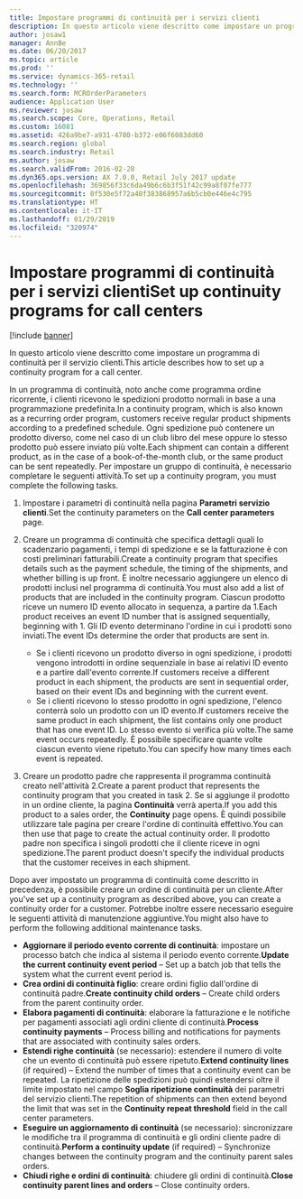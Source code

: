 ```yaml
---
title: Impostare programmi di continuità per i servizi clienti
description: In questo articolo viene descritto come impostare un programma di continuità per il servizio clienti.
author: josaw1
manager: AnnBe
ms.date: 06/20/2017
ms.topic: article
ms.prod: ''
ms.service: dynamics-365-retail
ms.technology: ''
ms.search.form: MCROrderParameters
audience: Application User
ms.reviewer: josaw
ms.search.scope: Core, Operations, Retail
ms.custom: 16081
ms.assetid: 426a9be7-a931-4780-b372-e06f6083dd60
ms.search.region: global
ms.search.industry: Retail
ms.author: josaw
ms.search.validFrom: 2016-02-28
ms.dyn365.ops.version: AX 7.0.0, Retail July 2017 update
ms.openlocfilehash: 369856f33c6da49b6c6b3f51f42c99a8f07fe777
ms.sourcegitcommit: 0f530e5f72a40f383868957a6b5cb0e446e4c795
ms.translationtype: HT
ms.contentlocale: it-IT
ms.lasthandoff: 01/29/2019
ms.locfileid: "320974"
---
```

# <a name="set-up-continuity-programs-for-call-centers"></a><span data-ttu-id="82b56-103">Impostare programmi di continuità per i servizi clienti</span><span class="sxs-lookup"><span data-stu-id="82b56-103">Set up continuity programs for call centers</span></span>

[!include [banner](includes/banner.md)]

<span data-ttu-id="82b56-104">In questo articolo viene descritto come impostare un programma di continuità per il servizio clienti.</span><span class="sxs-lookup"><span data-stu-id="82b56-104">This article describes how to set up a continuity program for a call center.</span></span>

<span data-ttu-id="82b56-105">In un programma di continuità, noto anche come programma ordine ricorrente, i clienti ricevono le spedizioni prodotto normali in base a una programmazione predefinita.</span><span class="sxs-lookup"><span data-stu-id="82b56-105">In a continuity program, which is also known as a recurring order program, customers receive regular product shipments according to a predefined schedule.</span></span> <span data-ttu-id="82b56-106">Ogni spedizione può contenere un prodotto diverso, come nel caso di un club libro del mese oppure lo stesso prodotto può essere inviato più volte.</span><span class="sxs-lookup"><span data-stu-id="82b56-106">Each shipment can contain a different product, as in the case of a book-of-the-month club, or the same product can be sent repeatedly.</span></span> <span data-ttu-id="82b56-107">Per impostare un gruppo di continuità, è necessario completare le seguenti attività.</span><span class="sxs-lookup"><span data-stu-id="82b56-107">To set up a continuity program, you must complete the following tasks.</span></span>

1. <span data-ttu-id="82b56-108">Impostare i parametri di continuità nella pagina **Parametri servizio clienti**.</span><span class="sxs-lookup"><span data-stu-id="82b56-108">Set the continuity parameters on the **Call center parameters** page.</span></span>
2. <span data-ttu-id="82b56-109">Creare un programma di continuità che specifica dettagli quali lo scadenzario pagamenti, i tempi di spedizione e se la fatturazione è con costi preliminari fatturabili.</span><span class="sxs-lookup"><span data-stu-id="82b56-109">Create a continuity program that specifies details such as the payment schedule, the timing of the shipments, and whether billing is up front.</span></span> <span data-ttu-id="82b56-110">È inoltre necessario aggiungere un elenco di prodotti inclusi nel programma di continuità.</span><span class="sxs-lookup"><span data-stu-id="82b56-110">You must also add a list of products that are included in the continuity program.</span></span> <span data-ttu-id="82b56-111">Ciascun prodotto riceve un numero ID evento allocato in sequenza, a partire da 1.</span><span class="sxs-lookup"><span data-stu-id="82b56-111">Each product receives an event ID number that is assigned sequentially, beginning with 1.</span></span> <span data-ttu-id="82b56-112">Gli ID evento determinano l'ordine in cui i prodotti sono inviati.</span><span class="sxs-lookup"><span data-stu-id="82b56-112">The event IDs determine the order that products are sent in.</span></span>

    - <span data-ttu-id="82b56-113">Se i clienti ricevono un prodotto diverso in ogni spedizione, i prodotti vengono introdotti in ordine sequenziale in base ai relativi ID evento e a partire dall'evento corrente.</span><span class="sxs-lookup"><span data-stu-id="82b56-113">If customers receive a different product in each shipment, the products are sent in sequential order, based on their event IDs and beginning with the current event.</span></span>
    - <span data-ttu-id="82b56-114">Se i clienti ricevono lo stesso prodotto in ogni spedizione, l'elenco conterrà solo un prodotto con un ID evento.</span><span class="sxs-lookup"><span data-stu-id="82b56-114">If customers receive the same product in each shipment, the list contains only one product that has one event ID.</span></span> <span data-ttu-id="82b56-115">Lo stesso evento si verifica più volte.</span><span class="sxs-lookup"><span data-stu-id="82b56-115">The same event occurs repeatedly.</span></span> <span data-ttu-id="82b56-116">È possibile specificare quante volte ciascun evento viene ripetuto.</span><span class="sxs-lookup"><span data-stu-id="82b56-116">You can specify how many times each event is repeated.</span></span>

3. <span data-ttu-id="82b56-117">Creare un prodotto padre che rappresenta il programma continuità creato nell'attività 2.</span><span class="sxs-lookup"><span data-stu-id="82b56-117">Create a parent product that represents the continuity program that you created in task 2.</span></span> <span data-ttu-id="82b56-118">Se si aggiunge il prodotto in un ordine cliente, la pagina **Continuità** verrà aperta.</span><span class="sxs-lookup"><span data-stu-id="82b56-118">If you add this product to a sales order, the **Continuity** page opens.</span></span> <span data-ttu-id="82b56-119">È quindi possibile utilizzare tale pagina per creare l'ordine di continuità effettivo.</span><span class="sxs-lookup"><span data-stu-id="82b56-119">You can then use that page to create the actual continuity order.</span></span> <span data-ttu-id="82b56-120">Il prodotto padre non specifica i singoli prodotti che il cliente riceve in ogni spedizione.</span><span class="sxs-lookup"><span data-stu-id="82b56-120">The parent product doesn't specify the individual products that the customer receives in each shipment.</span></span>

<span data-ttu-id="82b56-121">Dopo aver impostato un programma di continuità come descritto in precedenza, è possibile creare un ordine di continuità per un cliente.</span><span class="sxs-lookup"><span data-stu-id="82b56-121">After you've set up a continuity program as described above, you can create a continuity order for a customer.</span></span> <span data-ttu-id="82b56-122">Potrebbe inoltre essere necessario eseguire le seguenti attività di manutenzione aggiuntive.</span><span class="sxs-lookup"><span data-stu-id="82b56-122">You might also have to perform the following additional maintenance tasks.</span></span>

- <span data-ttu-id="82b56-123">**Aggiornare il periodo evento corrente di continuità**: impostare un processo batch che indica al sistema il periodo evento corrente.</span><span class="sxs-lookup"><span data-stu-id="82b56-123">**Update the current continuity event period** – Set up a batch job that tells the system what the current event period is.</span></span>
- <span data-ttu-id="82b56-124">**Crea ordini di continuità figlio**: creare ordini figlio dall'ordine di continuità padre.</span><span class="sxs-lookup"><span data-stu-id="82b56-124">**Create continuity child orders** – Create child orders from the parent continuity order.</span></span>
- <span data-ttu-id="82b56-125">**Elabora pagamenti di continuità**: elaborare la fatturazione e le notifiche per pagamenti associati agli ordini cliente di continuità.</span><span class="sxs-lookup"><span data-stu-id="82b56-125">**Process continuity payments** – Process billing and notifications for payments that are associated with continuity sales orders.</span></span>
- <span data-ttu-id="82b56-126">**Estendi righe continuità** (se necessario): estendere il numero di volte che un evento di continuità può essere ripetuto.</span><span class="sxs-lookup"><span data-stu-id="82b56-126">**Extend continuity lines** (if required) – Extend the number of times that a continuity event can be repeated.</span></span> <span data-ttu-id="82b56-127">La ripetizione delle spedizioni può quindi estendersi oltre il limite impostato nel campo **Soglia ripetizione continuità** dei parametri del servizio clienti.</span><span class="sxs-lookup"><span data-stu-id="82b56-127">The repetition of shipments can then extend beyond the limit that was set in the **Continuity repeat threshold** field in the call center parameters.</span></span>
- <span data-ttu-id="82b56-128">**Eseguire un aggiornamento di continuità** (se necessario): sincronizzare le modifiche tra il programma di continuità e gli ordini cliente padre di continuità.</span><span class="sxs-lookup"><span data-stu-id="82b56-128">**Perform a continuity update** (if required) – Synchronize changes between the continuity program and the continuity parent sales orders.</span></span>
- <span data-ttu-id="82b56-129">**Chiudi righe e ordini di continuità**: chiudere gli ordini di continuità.</span><span class="sxs-lookup"><span data-stu-id="82b56-129">**Close continuity parent lines and orders** – Close continuity orders.</span></span>
